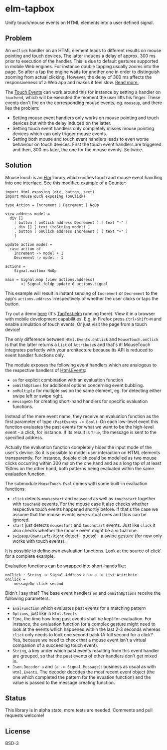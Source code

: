 # elm-tapbox
Unify touch/mouse events on HTML elements into a user defined signal.

## Problem

An `onClick` handler on an HTML element leads to different results on mouse pointing and touch devices. The latter induces a delay of approx. 300 ms prior to execution of the handler. This is due to default gestures supported in mobile Web engines. For instance double tapping usually zooms into the page. So after a tap the engine waits for another one in order to distinguish zooming from actual clicking. However, the delay of 300 ms affects the responsiveness of a Web app and makes it feel slow. [Read more.](http://www.html5rocks.com/en/mobile/touchandmouse/)

The [Touch Events](http://www.w3.org/TR/touch-events/) can work around this for instance by setting a handler on `touchend`, which will be executed the moment the user lifts his finger. These events don't fire on the corresponding mouse events, eg. `mouseup`, and there lies the problem: 

* Setting mouse event handlers only works on mouse pointing and touch devices but with the delay induced on the latter. 
* Setting touch event handlers only completely misses mouse pointing devices which can only trigger mouse events.
* Setting both mouse and touch event handlers leads to even worse behaviour on touch devices: First the touch event handlers are triggered and then, 300 ms later, the one for the mouse events. So twice. 

## Solution

MouseTouch is an [Elm](http://elm-lang.org) library which unifies touch and mouse event handling into one interface. See this modified example of a [Counter](https://github.com/evancz/elm-architecture-tutorial/#1):
    
    import Html exposing (div, button, text)
    import MouseTouch exposing (onClick)

    type Action = Increment | Decrement | NoOp

    view address model =
      div [] 
        [ button ( onClick address Decrement ) [ text "-" ]
        , div [] [ text (toString model) ]
        , button ( onClick address Increment ) [ text "+" ]
        ]

    update action model =
      case action of
        Increment -> model + 1
        Decrement -> model - 1

    actions =
        Signal.mailbox NoOp
        
    main = Signal.map (view actions.address) 
           <| Signal.foldp update 0 actions.signal

This example will result in instant sending of `Increment` or `Decrement` to the app's `actions.address` irrespectively of whether the user clicks or taps the button. 

Try out a demo [here](https://pisys.github.io/elm-mousetouch/examples/taptest.html) (It's [TapTest.elm](TapTest.elm) running there). View it in a browser with mobile development capabilities. E.g. in Firefox press `Ctrl+Shift+M` and enable simulation of touch events. Or just visit the page from a touch device!

The only difference between `Html.Events.onClick` and `MouseTouch.onClick` is that the latter returns a `List` of `Attribute`s and that's it! MouseTouch integrates perfectly with your architecture because its API is reduced to event handler functions only. 

The module exposes the following event handlers which are analogous to the respective handlers of [Html.Events](github.com/evancz/elm-html):
* `on` for explicit combination with an evaluation function
* `onWithOptions` for additional options concerning event bubbling.
* `onMultiple` for multiple `on`s on the same element, eg. for detecting either swipe left or swipe right.
* `messageOn` for creating short-hand handlers for specific evaluation functions.

Instead of the mere event name, they receive an evaluation function as the first parameter of type `(PastEvents -> Bool)`. On each low-level event this function evaluates the past events for what we want to be the high-level event - a click, for instance. If its result is `True`, the message is sent to the specified address.

Actually the evaluation function completely hides the input mode of the user's device. So it is possible to model user interaction on HTML elements transparently. For instance, double click could be modelled as two mouse clicks occurring within 300 ms on the one hand and as a long tap of at least 150ms on the other hand, both patterns being evaluated within the same evaluation function. 

The submodule `MouseTouch.Eval` comes with some built-in evaluation functions:
* `click` detects `mousestart` and `mouseend` as well as `touchstart` together with `touchend` eevents. For the mouse case it also checks whether respective touch events happened shortly before. If that's the case we assume that the mouse events were virtual ones and thus can be ignored.
* `start` just detects `mousestart` and `touchstart` events. Just like `click` it also checks whether the mouse event might be a virtual one.
* `swipeUp/Down/Left/Right` detect - guess! - a swipe gesture (for now only works with touch events).

It is possible to define own evaluation functions. Look at the source of [click'](src/MouseTouch/Eval.elm#L25) for a complete example.

Evaluation functions can be wrapped into short-hands like:
    
    onClick : String -> Signal.Address a -> a -> List Attribute
    onClick =
        messageOn click second

Didn't I say that? The base event handlers `on` and `onWithOptions` receive the following parameters:

* `EvalFunction` which evaluates past events for a matching pattern
* `Options`, just like in `Html.Events`
* `Time`, the time how long past events shall be kept for evaluation. For instance, the evaluation function for a complex gesture might need to look at the events which happened within the last 2-3 seconds whereas `click` only needs to look one second back (A full second for a click? Yes, because we need to check that a mouse event isn't a virtual companion of a succeeding touch event).
* `String`, a key under which past events resulting from this event handler are grouped, so that the past events of other handlers don't get mixed in.
* `Json.Decoder a` and `(a -> Signal.Message)`: business as usual as with `Html.Events`. The decoder decodes the most recent event object (the one which completed the pattern for the evuation function) and the value is passed to the message creating function.

## Status

This library is in alpha state, more tests are needed. Comments and pull requests welcome!

## License

BSD-3
